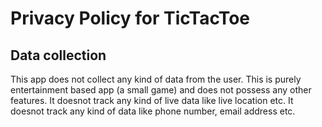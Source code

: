 # Privacy Policy for TicTacToe

## Data collection
This app does not collect any kind of data from the user. This is purely entertainment based app (a small game) and does not possess any other features.
It doesnot track any kind of live data like live location etc.
It doesnot track any kind of data like phone number, email address etc.